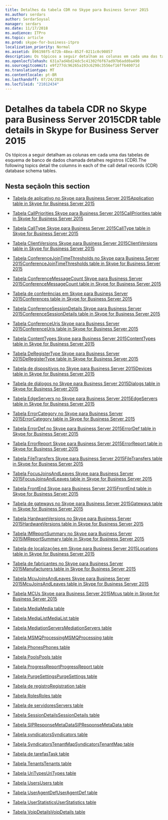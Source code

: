```yaml
---
title: Detalhes da tabela CDR no Skype para Business Server 2015
ms.author: serdars
author: SerdarSoysal
manager: serdars
ms.date: 11/17/2018
ms.audience: ITPro
ms.topic: article
ms.prod: skype-for-business-itpro
localization_priority: Normal
ms.assetid: 896198f5-672b-48ea-852f-0211c0c90857
description: Os tópicos a seguir detalham as colunas em cada uma das tabelas de esquema de banco de dados chamada detalhes registros (CDR).
ms.openlocfilehash: 631a7ad4bd24dc5c41302f6f67ad97b6add0a490
ms.sourcegitcommit: e9f277dc96265a193c6298c3556ef16ff640071d
ms.translationtype: MT
ms.contentlocale: pt-BR
ms.lasthandoff: 07/24/2018
ms.locfileid: "21012434"
---
```

# <a name="cdr-table-details-in-skype-for-business-server-2015"></a><span data-ttu-id="8f794-103">Detalhes da tabela CDR no Skype para Business Server 2015</span><span class="sxs-lookup"><span data-stu-id="8f794-103">CDR table details in Skype for Business Server 2015</span></span>
 
<span data-ttu-id="8f794-104">Os tópicos a seguir detalham as colunas em cada uma das tabelas de esquema de banco de dados chamada detalhes registros (CDR).</span><span class="sxs-lookup"><span data-stu-id="8f794-104">The following topics detail the columns in each of the call detail records (CDR) database schema tables.</span></span>
  
## <a name="in-this-section"></a><span data-ttu-id="8f794-105">Nesta seção</span><span class="sxs-lookup"><span data-stu-id="8f794-105">In this section</span></span>

- [<span data-ttu-id="8f794-106">Tabela de aplicativo no Skype para Business Server 2015</span><span class="sxs-lookup"><span data-stu-id="8f794-106">Application table in Skype for Business Server 2015</span></span>](application.md)
    
- [<span data-ttu-id="8f794-107">Tabela CallPriorities Skype para Business Server 2015</span><span class="sxs-lookup"><span data-stu-id="8f794-107">CallPriorities table in Skype for Business Server 2015</span></span>](callpriorities.md)
    
- [<span data-ttu-id="8f794-108">Tabela CallType Skype para Business Server 2015</span><span class="sxs-lookup"><span data-stu-id="8f794-108">CallType table in Skype for Business Server 2015</span></span>](calltype.md)
    
- [<span data-ttu-id="8f794-109">Tabela ClientVersions Skype para Business Server 2015</span><span class="sxs-lookup"><span data-stu-id="8f794-109">ClientVersions table in Skype for Business Server 2015</span></span>](clientversions.md)
    
- [<span data-ttu-id="8f794-110">Tabela ConferenceJoinTimeThresholds no Skype para Business Server 2015</span><span class="sxs-lookup"><span data-stu-id="8f794-110">ConferenceJoinTimeThresholds table in Skype for Business Server 2015</span></span>](conferencejointimethresholds.md)
    
- [<span data-ttu-id="8f794-111">Tabela ConferenceMessageCount Skype para Business Server 2015</span><span class="sxs-lookup"><span data-stu-id="8f794-111">ConferenceMessageCount table in Skype for Business Server 2015</span></span>](conferencemessagecount.md)
    
- [<span data-ttu-id="8f794-112">Tabela de conferências em Skype para Business Server 2015</span><span class="sxs-lookup"><span data-stu-id="8f794-112">Conferences table in Skype for Business Server 2015</span></span>](conferences.md)
    
- [<span data-ttu-id="8f794-113">Tabela ConferenceSessionDetails Skype para Business Server 2015</span><span class="sxs-lookup"><span data-stu-id="8f794-113">ConferenceSessionDetails table in Skype for Business Server 2015</span></span>](conferencesessiondetails-0.md)
    
- [<span data-ttu-id="8f794-114">Tabela ConferenceUris Skype para Business Server 2015</span><span class="sxs-lookup"><span data-stu-id="8f794-114">ConferenceUris table in Skype for Business Server 2015</span></span>](conferenceuris.md)
    
- [<span data-ttu-id="8f794-115">Tabela ContentTypes Skype para Business Server 2015</span><span class="sxs-lookup"><span data-stu-id="8f794-115">ContentTypes table in Skype for Business Server 2015</span></span>](contenttypes.md)
    
- [<span data-ttu-id="8f794-116">Tabela DeRegisterType Skype para Business Server 2015</span><span class="sxs-lookup"><span data-stu-id="8f794-116">DeRegisterType table in Skype for Business Server 2015</span></span>](deregistertype.md)
    
- [<span data-ttu-id="8f794-117">Tabela de dispositivos no Skype para Business Server 2015</span><span class="sxs-lookup"><span data-stu-id="8f794-117">Devices table in Skype for Business Server 2015</span></span>](devices.md)
    
- [<span data-ttu-id="8f794-118">Tabela de diálogos no Skype para Business Server 2015</span><span class="sxs-lookup"><span data-stu-id="8f794-118">Dialogs table in Skype for Business Server 2015</span></span>](dialogs.md)
    
- [<span data-ttu-id="8f794-119">Tabela EdgeServers no Skype para Business Server 2015</span><span class="sxs-lookup"><span data-stu-id="8f794-119">EdgeServers table in Skype for Business Server 2015</span></span>](edgeservers.md)
    
- [<span data-ttu-id="8f794-120">Tabela ErrorCategory no Skype para Business Server 2015</span><span class="sxs-lookup"><span data-stu-id="8f794-120">ErrorCategory table in Skype for Business Server 2015</span></span>](errorcategory.md)
    
- [<span data-ttu-id="8f794-121">Tabela ErrorDef no Skype para Business Server 2015</span><span class="sxs-lookup"><span data-stu-id="8f794-121">ErrorDef table in Skype for Business Server 2015</span></span>](errordef.md)
    
- [<span data-ttu-id="8f794-122">Tabela ErrorReport Skype para Business Server 2015</span><span class="sxs-lookup"><span data-stu-id="8f794-122">ErrorReport table in Skype for Business Server 2015</span></span>](errorreport.md)
    
- [<span data-ttu-id="8f794-123">Tabela FileTransfers Skype para Business Server 2015</span><span class="sxs-lookup"><span data-stu-id="8f794-123">FileTransfers table in Skype for Business Server 2015</span></span>](filetransfers-0.md)
    
- [<span data-ttu-id="8f794-124">Tabela FocusJoinsAndLeaves Skype para Business Server 2015</span><span class="sxs-lookup"><span data-stu-id="8f794-124">FocusJoinsAndLeaves table in Skype for Business Server 2015</span></span>](focusjoinsandleaves.md)
    
- [<span data-ttu-id="8f794-125">Tabela FrontEnd Skype para Business Server 2015</span><span class="sxs-lookup"><span data-stu-id="8f794-125">FrontEnd table in Skype for Business Server 2015</span></span>](frontend.md)
    
- [<span data-ttu-id="8f794-126">Tabela de gateways no Skype para Business Server 2015</span><span class="sxs-lookup"><span data-stu-id="8f794-126">Gateways table in Skype for Business Server 2015</span></span>](gateways.md)
    
- [<span data-ttu-id="8f794-127">Tabela HardwareVersions no Skype para Business Server 2015</span><span class="sxs-lookup"><span data-stu-id="8f794-127">HardwareVersions table in Skype for Business Server 2015</span></span>](hardwareversions.md)
    
- [<span data-ttu-id="8f794-128">Tabela IMReportSummary no Skype para Business Server 2015</span><span class="sxs-lookup"><span data-stu-id="8f794-128">IMReportSummary table in Skype for Business Server 2015</span></span>](imreportsummary.md)
    
- [<span data-ttu-id="8f794-129">Tabela de localizações em Skype para Business Server 2015</span><span class="sxs-lookup"><span data-stu-id="8f794-129">Locations table in Skype for Business Server 2015</span></span>](locations.md)
    
- [<span data-ttu-id="8f794-130">Tabela de fabricantes no Skype para Business Server 2015</span><span class="sxs-lookup"><span data-stu-id="8f794-130">Manufacturers table in Skype for Business Server 2015</span></span>](manufacturers.md)
    
- [<span data-ttu-id="8f794-131">Tabela McuJoinsAndLeaves Skype para Business Server 2015</span><span class="sxs-lookup"><span data-stu-id="8f794-131">McuJoinsAndLeaves table in Skype for Business Server 2015</span></span>](mcujoinsandleaves.md)
    
- [<span data-ttu-id="8f794-132">Tabela MCUs Skype para Business Server 2015</span><span class="sxs-lookup"><span data-stu-id="8f794-132">Mcus table in Skype for Business Server 2015</span></span>](mcus.md)
    
- [<span data-ttu-id="8f794-133">Tabela Media</span><span class="sxs-lookup"><span data-stu-id="8f794-133">Media table</span></span>](media.md)
    
- [<span data-ttu-id="8f794-134">Tabela MediaList</span><span class="sxs-lookup"><span data-stu-id="8f794-134">MediaList table</span></span>](medialist.md)
    
- [<span data-ttu-id="8f794-135">Tabela MediationServers</span><span class="sxs-lookup"><span data-stu-id="8f794-135">MediationServers table</span></span>](mediationservers.md)
    
- [<span data-ttu-id="8f794-136">Tabela MSMQProcessing</span><span class="sxs-lookup"><span data-stu-id="8f794-136">MSMQProcessing table</span></span>](msmqprocessing.md)
    
- [<span data-ttu-id="8f794-137">Tabela Phones</span><span class="sxs-lookup"><span data-stu-id="8f794-137">Phones table</span></span>](phones.md)
    
- [<span data-ttu-id="8f794-138">Tabela Pools</span><span class="sxs-lookup"><span data-stu-id="8f794-138">Pools table</span></span>](pools.md)
    
- [<span data-ttu-id="8f794-139">Tabela ProgressReport</span><span class="sxs-lookup"><span data-stu-id="8f794-139">ProgressReport table</span></span>](progressreport.md)
    
- [<span data-ttu-id="8f794-140">Tabela PurgeSettings</span><span class="sxs-lookup"><span data-stu-id="8f794-140">PurgeSettings table</span></span>](purgesettings.md)
    
- [<span data-ttu-id="8f794-141">Tabela de registro</span><span class="sxs-lookup"><span data-stu-id="8f794-141">Registration table</span></span>](registration.md)
    
- [<span data-ttu-id="8f794-142">Tabela Roles</span><span class="sxs-lookup"><span data-stu-id="8f794-142">Roles table</span></span>](roles.md)
    
- [<span data-ttu-id="8f794-143">Tabela de servidores</span><span class="sxs-lookup"><span data-stu-id="8f794-143">Servers table</span></span>](servers.md)
    
- [<span data-ttu-id="8f794-144">Tabela SessionDetails</span><span class="sxs-lookup"><span data-stu-id="8f794-144">SessionDetails table</span></span>](sessiondetails.md)
    
- [<span data-ttu-id="8f794-145">Tabela SIPResponseMetaData</span><span class="sxs-lookup"><span data-stu-id="8f794-145">SIPResponseMetaData table</span></span>](sipresponsemetadata.md)
    
- [<span data-ttu-id="8f794-146">Tabela syndicators</span><span class="sxs-lookup"><span data-stu-id="8f794-146">Syndicators table</span></span>](syndicators.md)
    
- [<span data-ttu-id="8f794-147">Tabela SyndicatorsTenantMap</span><span class="sxs-lookup"><span data-stu-id="8f794-147">SyndicatorsTenantMap table</span></span>](syndicatorstenantmap.md)
    
- [<span data-ttu-id="8f794-148">Tabela de tarefas</span><span class="sxs-lookup"><span data-stu-id="8f794-148">Task table</span></span>](task.md)
    
- [<span data-ttu-id="8f794-149">Tabela Tenants</span><span class="sxs-lookup"><span data-stu-id="8f794-149">Tenants table</span></span>](tenants.md)
    
- [<span data-ttu-id="8f794-150">Tabela UriTypes</span><span class="sxs-lookup"><span data-stu-id="8f794-150">UriTypes table</span></span>](uritypes.md)
    
- [<span data-ttu-id="8f794-151">Tabela Users</span><span class="sxs-lookup"><span data-stu-id="8f794-151">Users table</span></span>](users.md)
    
- [<span data-ttu-id="8f794-152">Tabela UserAgentDef</span><span class="sxs-lookup"><span data-stu-id="8f794-152">UserAgentDef table</span></span>](useragentdef.md)
    
- [<span data-ttu-id="8f794-153">Tabela UserStatistics</span><span class="sxs-lookup"><span data-stu-id="8f794-153">UserStatistics table</span></span>](userstatistics.md)
    
- [<span data-ttu-id="8f794-154">Tabela VoipDetails</span><span class="sxs-lookup"><span data-stu-id="8f794-154">VoipDetails table</span></span>](voipdetails-0.md)
    

